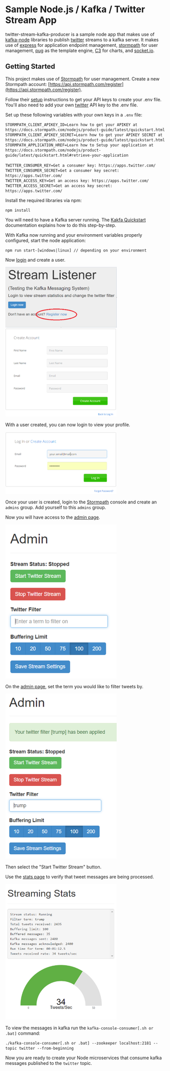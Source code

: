 # Sample Node.js / Kafka / Twitter Stream App

twitter-stream-kafka-producer is a sample node app that makes use of [kafka-node](https://www.npmjs.com/package/kafka-node) libraries to publish [twitter](https://www.npmjs.com/package/node-tweet-stream) streams to a kafka server. It makes use of [express](http://expressjs.com/) for application endpoint management,  [stormpath](https://stormpath.com/) for user management, [pug](https://github.com/pugjs) as the template engine, [C3](http://c3js.org/) for charts, and [socket.io](http://socket.io/).  


## Getting Started

This project makes use of [Stormpath](https://stormpath.com/) for user management. Create a new Stormpath account: [https://api.stormpath.com/register](https://api.stormpath.com/register). 

Follow their [setup](https://docs.stormpath.com/nodejs/express/latest/setup.html) instructions to get your API keys to create your .env file. You'll also need to add your own [twitter](https://apps.twitter.com/) API key to the .env file.
  
Set up these following variables with your own keys in a `.env` file:

```
STORMPATH_CLIENT_APIKEY_ID=Learn how to get your APIKEY at https://docs.stormpath.com/nodejs/product-guide/latest/quickstart.html
STORMPATH_CLIENT_APIKEY_SECRET=Learn how to get your APIKEY SECRET at https://docs.stormpath.com/nodejs/product-guide/latest/quickstart.html
STORMPATH_APPLICATION_HREF=Learn how to Setup your application at https://docs.stormpath.com/nodejs/product-guide/latest/quickstart.html#retrieve-your-application

TWITTER_CONSUMER_KEY=Get a consumer key: https://apps.twitter.com/
TWITTER_CONSUMER_SECRET=Get a consumer key secret: https://apps.twitter.com/
TWITTER_ACCESS_KEY=Get an access key: https://apps.twitter.com/
TWITTER_ACCESS_SECRET=Get an access key secret: https://apps.twitter.com/
```
Install the required libraries via npm:

    npm install

You will need to have a Kafka server running. The [Kakfa Quickstart](http://kafka.apache.org/quickstart)
documentation explains how to do this step-by-step.

With Kafka now running and your environment variables properly configured, start the node application:

```
npm run start-[windows|linux] // depending on your environment
```

Now [login](http://localhost:3001/login) and create a user. 

<img src="./resources/register.png" alt="Register" width="350" />

<img src="./resources/create-account.png" alt="Create Account" width="350" />

With a user created, you can now login to view your profile.

<img src="./resources/login.png" alt="Login" width="350" />

Once your user is created, login to the [Stormpath](https://api.stormpath.com/) console and create an `admins` group. Add yourself to this `admins` group.

Now you will have access to the [admin page](http://localhost:3001/admin).

<img src="./resources/admin.png" alt="Admin" width="350" />

On the [admin page](http://localhost:3001/admin), set the term you would like to filter tweets by. 

<img src="./resources/filter.png" alt="Filter" width="350" />

Then select the "Start Twitter Stream" button.

Use the [stats page](http://localhost:3001/stats) to verify that tweet messages are being processed.

<img src="./resources/stats.png" alt="Stats" width="350" />

To view the messages in kafka run the `kafka-console-consumer[.sh or .bat]` command:

```
./kafka-console-consumer[.sh or .bat] --zookeeper localhost:2181 --topic twitter --from-beginning
```

Now you are ready to create your Node microservices that consume kafka messages published to the `twitter` topic.
